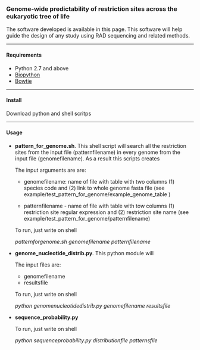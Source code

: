 ### Genome-wide predictability of restriction sites across the eukaryotic tree of life

The software developed is available in this page. This software will help guide the design of any study using RAD sequencing and related methods.

----------------
#### Requirements

- Python 2.7 and above
- [Biopython](http://biopython.org/wiki/Main_Page)
- [Bowtie](https://sourceforge.net/projects/bowtie-bio/files/bowtie/1.0.1)

----------------
#### Install

Download python and shell scritps 


----------------
#### Usage




- **pattern_for_genome.sh**.  This shell script will search all the restriction sites from the input file (patternfilename) in every genome from the input file (genomefilename). As a result this scripts creates  

	The input arguments are are: 
	- genomefilename: name of file with table with two columns (1) species code and (2) link to whole genome fasta file 
    (see example/test_pattern_for_genome/example_genome_table )
    
	- patternfilename - name of file with table with tow columns (1) restriction site regular expression and (2) restriction site name 
    (see example/test_pattern_for_genome/patternfilename)

	To run, just write on shell

	_patternforgenome.sh genomefilename patternfilename_

- **genome_nucleotide_distrib.py**. This python module will 


	 The input files are:

	- genomefilename 
	- resultsfile 

	To run, just write on shell

	_python genomenucleotidedistrib.py genomefilename resultsfile_

- **sequence_probability.py**

	To run, just write on shell
    
	_python sequenceprobability.py distributionfile patternsfile_

